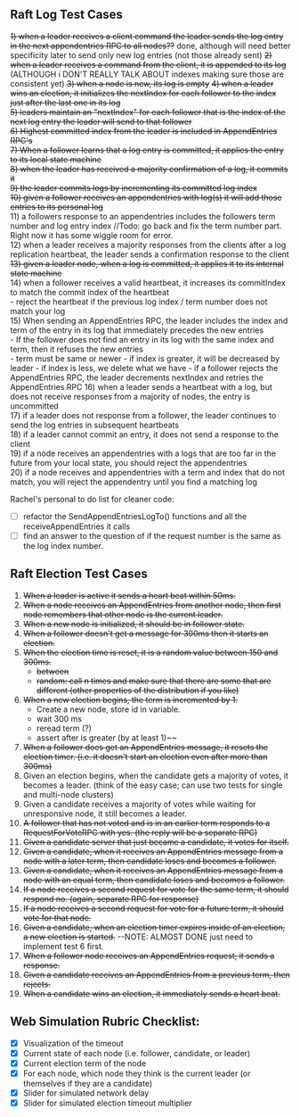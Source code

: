 
## Raft Log Test Cases
~~1) when a leader receives a client command the leader sends the log entry in the next appendentries RPC to all nodes??~~ done, although will need better specificity later to send only new log entries (not those already sent)
~~2) when a leader receives a command from the client, it is appended to its log~~ (ALTHOUGH i DON'T REALLY TALK ABOUT indexes making sure those are consistent yet) 
~~3) when a node is new, its log is empty~~ 
~~4) when a leader wins an election, it initializes the nextIndex for each follower to the index just after the last one in its log~~  
~~5) leaders maintain an "nextIndex" for each follower that is the index of the next log entry the leader will send to that follower~~  
~~6) Highest committed index from the leader is included in AppendEntries RPC's~~  
~~7) When a follower learns that a log entry is committed, it applies the entry to its local state machine~~  
~~8) when the leader has received a majority confirmation of a log, it commits it~~  
~~9) the leader commits logs by incrementing its committed log index~~  
~~10) given a follower receives an appendentries with log(s) it will add those entries to its personal log~~  
11) a followers response to an appendentries includes the followers term number and log entry index //Todo: go back and fix the term number part. Right now it has some wiggle room for error.  
12) when a leader receives a majority responses from the clients after a log replication heartbeat, the leader sends a confirmation response to the client  
~~13) given a leader node, when a log is committed, it applies it to its internal state machine~~  
14) when a follower receives a valid heartbeat, it increases its commitIndex to match the commit index of the heartbeat  
    - reject the heartbeat if the previous log index / term number does not match your log  
15) When sending an AppendEntries RPC, the leader includes the index and term of the entry in its log that immediately precedes the new entries  
    - If the follower does not find an entry in its log with the same index and term, then it refuses the new entries  
        - term must be same or newer
        - if index is greater, it will be decreased by leader
        - if index is less, we delete what we have
    - if a follower rejects the AppendEntries RPC, the leader decrements nextIndex and retries the AppendEntries RPC
16) when a leader sends a heartbeat with a log, but does not receive responses from a majority of nodes, the entry is uncommitted  
17) if a leader does not response from a follower, the leader continues to send the log entries in subsequent heartbeats    
18) if a leader cannot commit an entry, it does not send a response to the client  
19) if a node receives an appendentries with a logs that are too far in the future from your local state, you should reject the appendentries  
20) if a node receives and appendentries with a term and index that do not match, you will reject the appendentry until you find a matching log   

Rachel's personal to do list for cleaner code:
- [ ] refactor the SendAppendEntriesLogTo() functions and  all the receiveAppendEntries it calls
- [ ] find an answer to the question of if the request number is the same as the log index number.

## Raft Election Test Cases
1) ~~When a leader is active it sends a heart beat within 50ms.~~
2) ~~When a node receives an AppendEntries from another node, then first node remembers that other node is the current leader.~~
3) ~~When a new node is initialized, it should be in follower state.~~
4) ~~When a follower doesn't get a message for 300ms then it starts an election.~~
5) ~~When the election time is reset, it is a random value between 150 and 300ms.~~
    - ~~between~~
    - ~~random: call n times and make sure that there are some that are different (other properties of the distribution if you like)~~
6) ~~When a new election begins, the term is incremented by 1.~~
    - Create a new node, store id in variable.
    - wait 300 ms
    - reread term (?)
    - assert after is greater (by at least 1)~~
7) ~~When a follower does get an AppendEntries message, it resets the election timer. (i.e. it doesn't start an election even after more than 300ms)~~
8) Given an election begins, when the candidate gets a majority of votes, it becomes a leader. (think of the easy case; can use two tests for single and multi-node clusters)
9) Given a candidate receives a majority of votes while waiting for unresponsive node, it still becomes a leader.
10) ~~A follower that has not voted and is in an earlier term responds to a RequestForVoteRPC with yes. (the reply will be a separate RPC)~~
11) ~~Given a candidate server that just became a candidate, it votes for itself.~~
12) ~~Given a candidate, when it receives an AppendEntries message from a node with a later term, then candidate loses and becomes a follower.~~
13) ~~Given a candidate, when it receives an AppendEntries message from a node with an equal term, then candidate loses and becomes a follower.~~
14) ~~If a node receives a second request for vote for the same term, it should respond no. (again, separate RPC for response)~~
15) ~~If a node receives a second request for vote for a future term, it should vote for that node.~~
16) ~~Given a candidate, when an election timer expires inside of an election, a new election is started.~~ --NOTE: ALMOST DONE just need to implement test 6 first.
17) ~~When a follower node receives an AppendEntries request, it sends a response.~~
18) ~~Given a candidate receives an AppendEntries from a previous term, then rejects.~~
19) ~~When a candidate wins an election, it immediately sends a heart beat.~~

## Web Simulation Rubric Checklist:
- [x] Visualization of the timeout
- [x] Current state of each node (i.e. follower, candidate, or leader)
- [x] Current election term of the node
- [x] For each node, which node they think is the current leader (or themselves if they are a candidate)
- [x] Slider for simulated network delay
- [x] Slider for simulated election timeout multiplier